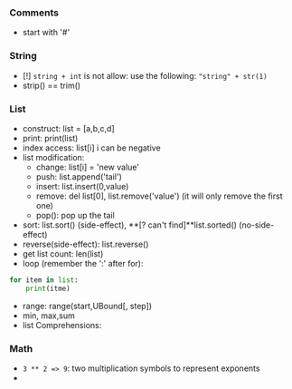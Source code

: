 ### Comments
* start with '#'

### String
* [!] ```string + int``` is not allow: use the following: ```"string" + str(1)```
* strip() == trim()


### List
* construct: list = [a,b,c,d]
* print: print(list)
* index access: list[i] i can be negative
* list modification: 
  * change: list[i] = 'new value'
  * push: list.append('tail')
  * insert: list.insert(0,value)
  * remove: del list[0], list.remove('value') (it will only remove the first one)
  * pop(): pop up the tail
* sort: list.sort() (side-effect), **[? can't find]**list.sorted() (no-side-effect)
* reverse(side-effect): list.reverse()
* get list count: len(list)
* loop (remember the ':' after for): 
```python
for item in list:
    print(itme)
```
* range: range(start,UBound[, step])
* min, max,sum
* list Comprehensions: 

### Math
*  ```3 ** 2 => 9```: two multiplication symbols to represent exponents
*  

